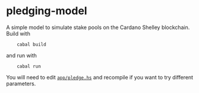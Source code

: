 # pledging-model

A simple model to simulate stake pools on the Cardano Shelley blockchain.
Build with

        cabal build

and run with

        cabal run

You will need to edit [`app/pledge.hs`](app/pledge.hs) and recompile if you want to try different parameters.
